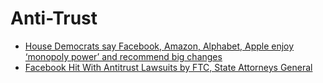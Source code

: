 # Anti-Trust
- [House Democrats say Facebook, Amazon, Alphabet, Apple enjoy ‘monopoly power’ and recommend big changes](https://www.cnbc.com/2020/10/06/house-democrats-say-facebook-amazon-alphabet-apple-enjoy-monopoly-power.html)
- [Facebook Hit With Antitrust Lawsuits by FTC, State Attorneys General](https://www.wsj.com/articles/facebook-hit-with-antitrust-lawsuit-by-federal-trade-commission-state-attorneys-general-11607543139)